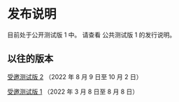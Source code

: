 # 发布说明

目前处于公开测试版 1 中。 请查看 公共测试版 1 的发行说明。

## 以往的版本

[受邀测试版 2](private-beta-2) （2022 年 8 月 9 日至 10 月 2 日）

[受邀测试版 1](private-beta-1) （2022 年 3 月 8 日至 8 月 8 日）

